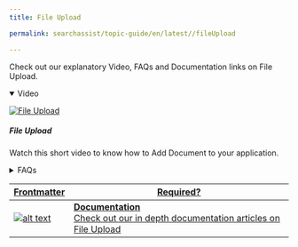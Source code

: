 ```yaml
---
title: File Upload

permalink: searchassist/topic-guide/en/latest//fileUpload

---
```

<!--#### Topic Guide
###### File Upload-->

  Check out our explanatory Video, FAQs and Documentation links on File Upload.

<details class="introduction-video" open>
  <summary>Video
  </summary>
  
   [![File Upload](images/VideoCoverImage.png)](https://player.vimeo.com/video/751565146?h=9a613aa849&badge=0&autopause=0&player_id=0&app_id=58479/embed)

  ##### File Upload
  Watch this short video to know how to Add Document to your application.

</details>

<details>
  <summary>FAQs
  </summary>

  <a class="doc-link" target="_blank" href="https://docs.kore.ai/searchassist/manage-content-sources/managing-data-from-files/">
 
  How to upload files as content to your Application?

</a>


</details>


<a class="doc-link" target="_blank" href="https://docs.kore.ai/searchassist/manage-content-sources/managing-data-from-files/">


| Frontmatter | Required? |
|-------------|-------------|
| ![alt text](images/SA_Documentation.svg "Title") | **Documentation**  <br /> Check out our in depth documentation articles on File Upload | 


</a>
